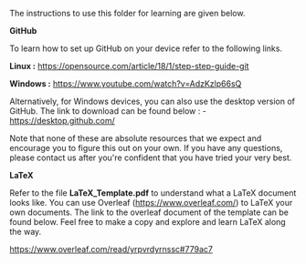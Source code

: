 The instructions to use this folder for learning are given below.

**GitHub**

To learn how to set up GitHub on your device refer to the following links.

**Linux :** https://opensource.com/article/18/1/step-step-guide-git

**Windows :** https://www.youtube.com/watch?v=AdzKzlp66sQ

Alternatively, for Windows devices, you can also use the desktop version of GitHub. The link to download can be found below : -
https://desktop.github.com/

Note that none of these are absolute resources that we expect and encourage you to figure this out on your own. If you have any questions, please contact us after you're confident that you have tried your very best.

**LaTeX**

Refer to the file **LaTeX_Template.pdf** to understand what a LaTeX document looks like. You can use Overleaf (https://www.overleaf.com/) to LaTeX your own documents. The link to the overleaf document of the template can be found below. Feel free to make a copy and explore and learn LaTeX along the way.

https://www.overleaf.com/read/yrpvrdyrnssc#779ac7
